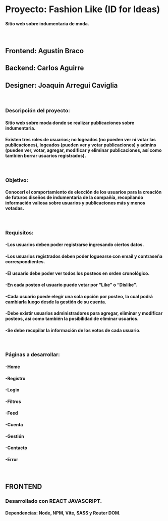 # Proyecto: Fashion Like (ID for Ideas)
#### Sitio web sobre indumentaria de moda.
<br>

## Frontend: Agustín Braco
## Backend: Carlos Aguirre
## Designer: Joaquín Arregui Caviglia
<br>

### Descripción del proyecto:
#### Sitio web sobre moda donde se realizar publicaciones sobre indumentaria.
#### Existen tres roles de usuarios; no logeados (no pueden ver ni votar las publicaciones), logeados (pueden ver y votar publicaciones) y admins (pueden ver, votar, agregar, modificar y eliminar publicaciones, así como también borrar usuarios registrados).
<br>

### Objetivo:
#### Conocerl el comportamiento de elección de los usuarios para la creación de futuros diseños de indumentaria de la compañía, recopilando información valiosa sobre usuarios y publicaciones más y menos votadas.
<br>

### Requisitos:
#### -Los usuarios deben poder registrarse ingresando ciertos datos.
#### -Los usuarios registrados deben poder loguearse con email y contraseña correspondientes.
#### -El usuario debe poder ver todos los posteos en orden cronológico.
#### -En cada posteo el usuario puede votar por “Like” o “Dislike”.
#### -Cada usuario puede elegir una sola opción por posteo, la cual podrá cambiarla luego desde la gestión de su cuenta.
#### -Debe existir usuarios administradores para agregar, eliminar y modificar posteos, así como también la posibilidad de eliminar usuarios.
#### -Se debe recopilar la información de los votos de cada usuario.
<br>

### Páginas a desarrollar:
#### -Home
#### -Registro
#### -Login
#### -Filtros
#### -Feed
#### -Cuenta
#### -Gestión
#### -Contacto
#### -Error
<br>

## FRONTEND
### Desarrollado con REACT JAVASCRIPT.
#### Dependencias: Node, NPM, Vite, SASS y Router DOM.